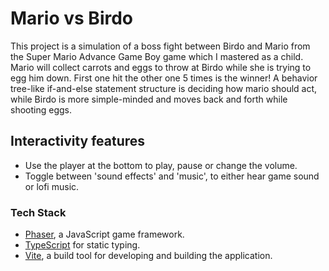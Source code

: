 # Mario vs Birdo
This project is a simulation of a boss fight between Birdo and Mario from the Super Mario Advance Game Boy game which I mastered as a child. Mario will collect carrots and eggs to throw at Birdo while she is trying to egg him down. First one hit the other one 5 times is the winner! A behavior tree-like if-and-else statement structure is deciding how mario should act, while Birdo is more simple-minded and moves back and forth while shooting eggs.

## Interactivity features
- Use the player at the bottom to play, pause or change the volume.
- Toggle between 'sound effects' and 'music', to either hear game sound or lofi music.

### Tech Stack

- [Phaser](https://phaser.io/), a JavaScript game framework. 
- [TypeScript](https://www.typescriptlang.org/) for static typing. 
- [Vite](https://vite.dev/), a build tool for developing and building the application. 


